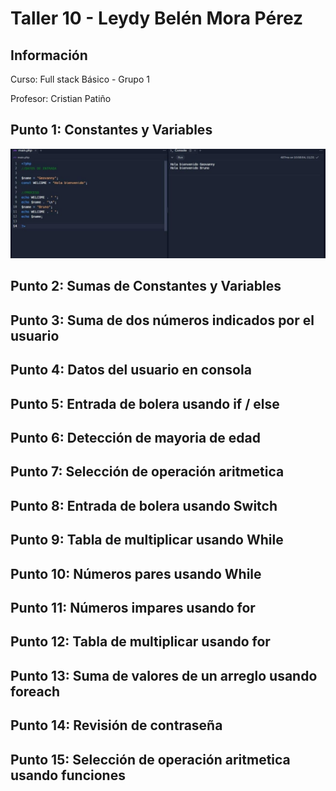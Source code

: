 <h1>Taller 10 - Leydy Belén Mora Pérez</h1>

<h2>Información</h2>
<p>Curso: Full stack Básico - Grupo 1</p>
<p>Profesor: Cristian Patiño</p>

<h2>Punto 1: Constantes y Variables</h2>
<img src="./public/images/punto-1.jpeg" alt="punto 1">

<h2>Punto 2: Sumas de Constantes y Variables</h2>

<h2>Punto 3: Suma de dos números indicados por el usuario</h2>

<h2>Punto 4: Datos del usuario en consola</h2>

<h2>Punto 5: Entrada de bolera usando if / else</h2>

<h2>Punto 6: Detección de mayoria de edad</h2>

<h2>Punto 7: Selección de operación aritmetica</h2>

<h2>Punto 8: Entrada de bolera usando Switch</h2>

<h2>Punto 9: Tabla de multiplicar usando While</h2>

<h2>Punto 10: Números pares usando While</h2>

<h2>Punto 11: Números impares usando for</h2>

<h2>Punto 12: Tabla de multiplicar usando for</h2>

<h2>Punto 13: Suma de valores de un arreglo usando foreach</h2>

<h2>Punto 14: Revisión de contraseña</h2>

<h2>Punto 15: Selección de operación aritmetica usando funciones</h2>